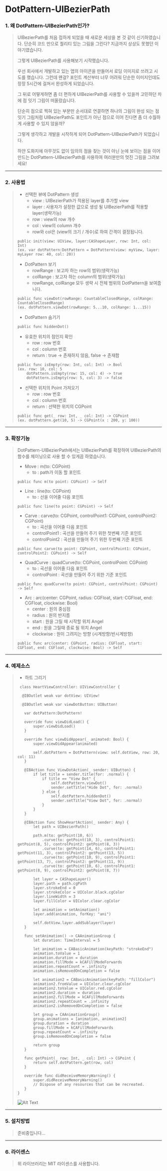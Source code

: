 DotPattern-UIBezierPath
=======================

### 1. 왜 DotPattern-UIBezierPath인가?
> UIBezierPath를 처음 접하게 되었을 때 새로운 세상을 본 것 같이 신기하였습니다. 단순히 코드 만으로 퀄리티 있는 그림을 그린다? 지금까지 상상도 못했던 이야기였습니다.
>
> 그렇게 UIBezierPath를 사용해보기 시작했습니다.
>
> 우선 회사에서 개발하고 있는 앱의 아이콘을 만들어서 로딩 이미지로 쓰려고 시도를 했습니다. 그런데 왠걸? 포인트 계산부터 너무 어려워 단순한 이미지인데도 장장 5시간에 걸쳐서 완성하게 되었습니다.
>
> 그 뒤로 어떻게하면 좀 더 편하게 UIBezierPath를 사용할 수 있을까 고민하던 차에 점 잇기 그림이 떠올랐습니다.
>
> 단순히 점으로 찍혀 있는 부분만 순서대로 연결하면 하나의 그림이 완성 되는 점 잇기 그림처럼 UIBezierPath도 포인트가 아닌 점으로 이어 진다면 좀 더 수월하게 사용할 수 있지 않을까?
>
> 그렇게 생각하고 개발을 시작하게 되어 DotPattern-UIBezierPath가 되었습니다.
>
> 하얀 도화지에 아무것도 없이 임의의 점을 찾는 것이 아닌 눈에 보이는 점을 이어 만드는 DotPattern-UIBezierPath를 사용하여 여러분만의 멋진 그림을 그려보세요!

* * *

### 2. 사용법
> * 선택한 뷰에 DotPattern 생성
>   * view : UIBezierPath가 적용된 layer를 추가할 view
>   * layer : 사용자가 설정한 값으로 생성 될 UIBezierPath를 적용할 layer(생략가능)
>   * row : view의 row 개수
>   * col : view의 column 개수
>   * row와 col은 (view의 크기 / 개수)로 하여 간격이 결정됩니다.
> <pre><code>public init(view: UIView, layer:CAShapeLayer, row: Int, col: Int)
> (ex. var dotPattern:DotPattern = DotPattern(view: myView, layer: myLayer row: 40, col: 20))</code></pre>
>
> * DotPattern 보기
>   * rowRange : 보고자 하는 row의 범위(생략가능)
>   * colRange : 보고자 하는 column의 범위(생략가능)
>   * rowRange, colRange 모두 생략 시 전체 범위의 DotPattern을 보여줍니다.
> <pre><code>public func viewDot(rowRange: CountableClosedRange<Int>, colRange: CountableClosedRange<Int>)
> (ex. dotPattern.viewDot(rowRange: 5...10, colRange: 1...15))</code></pre>
>
> * DotPattern 숨기기
> <pre><code>public func hiddenDot()</code></pre>
>
> * 유효한 위치의 점인지 확인 
>   * row : row 번호
>   * col : column 번호
>   * return : true -> 존재하지 않음, false -> 존재함
> <pre><code>public func isEmpty(row: Int, col: Int) -> Bool
> (ex. row: 10, col: 5
>     dotPattern.isEmpty(row: 15, col: 4) -> true
>     dotPattern.isEmpty(row: 5, col: 3) -> false </code></pre>
>
> * 선택한 위치의 Point 가져오기
>   * row : row 번호
>   * col : column 번호
>   * return : 선택한 위치의 CGPoint
> <pre><code>public func get(_ row: Int, _ col: Int) -> CGPoint
> (ex. dotPattern.get(10, 5) -> CGPoint(x : 200, y: 100))</code></pre>

* * *

### 3. 확장기능
> DotPattern-UIBezierPath에서는 UIBezierPath를 확장하여 UIBezierPath의 함수를 체이닝으로 사용 할 수 있게끔 하였습니다.
> * Move : m(to: CGPoint)
>   * to : path가 이동 할 포인트
> <pre><code>public func m(to point: CGPoint) -> Self</code></pre>
>
> * Line : line(to: CGPoint)
>   * to : 선을 이어줄 다음 포인트
> <pre><code>public func line(to point: CGPoint) -> Self</code></pre>
>
> * Carve : carve(to: CGPoint, controlPoint1: CGPoint, controlPoint2: CGPoint)
>   * to : 곡선을 이어줄 다음 포인트
>   * controlPoint1 : 곡선을 만들어 주기 위한 첫번째 기준 포인트
>   * controlPoint2 : 곡선을 만들어 주기 위한 두번째 기준 포인트
> <pre><code>public func carve(to point: CGPoint, controlPoint1: CGPoint, controlPoint2: CGPoint) -> Self</code></pre>
>
> * QuadCurve : quadCurve(to: CGPoint, controlPoint: CGPoint)
>   * to : 곡선을 이어줄 다음 포인트
>   * controlPoint : 곡선을 만들어 주기 위한 기준 포인트
> <pre><code>public func quadCurve(to point: CGPoint, controlPoint: CGPoint) -> Self</code></pre>
>
> * Arc : arc(center: CGPoint, radius: CGFloat, start: CGFloat, end: CGFloat, clockwise: Bool)
>   * center : 원의 중심점
>   * radius : 원의 반지름
>   * start : 원을 그릴 때 시작할 위치 Angel
>   * end : 원을 그릴때 종료 될 위치 Angel
>   * clockwise : 원이 그려지는 방향 (시계방향/반시계방향)
> <pre><code>public func arc(center: CGPoint, radius: CGFloat, start: CGFloat, end: CGFloat, clockwise: Bool) -> Self</code></pre>

* * *

### 4. 예제소스
> * 하트 그리기
> <pre><code> class HeartViewController: UIViewController {
>
>   @IBOutlet weak var dotView: UIView!
>    
>   @IBOutlet weak var viewDotButton: UIButton!
>
>    var dotPattern:DotPattern!
>    
>    override func viewDidLoad() {
>        super.viewDidLoad()
>    }
>    
>    override func viewDidAppear(_ animated: Bool) {
>        super.viewDidAppear(animated)
>        
>        self.dotPattern = DotPattern(view: self.dotView, row: 20, col: 11)
>    }
>    
>    @IBAction func ViewDotAction(_ sender: UIButton) {
>        if let title = sender.title(for: .normal) {
>            if title == "View Dot" {
>                self.dotPattern.viewDot()
>                sender.setTitle("Hide Dot", for: .normal)
>            } else {
>                self.dotPattern.hiddenDot()
>                sender.setTitle("View Dot", for: .normal)
>            }
>        }
>    }
>    
>    @IBAction func ShowHeartAction(_ sender: Any) {
>        let path = UIBezierPath()
>        
>        path.m(to: getPoint(10, 6))
>            .curve(to: getPoint(10, 3), controlPoint1: getPoint(8, 5), controlPoint2: getPoint(8, 3))
>            .curve(to: getPoint(14, 6), controlPoint1: getPoint(11, 3), controlPoint2: getPoint(13, 5))
>            .curve(to: getPoint(10, 9), controlPoint1: getPoint(13, 7), controlPoint2: getPoint(11, 9))
>            .curve(to: getPoint(10, 6), controlPoint1: getPoint(8, 9), controlPoint2: getPoint(8, 7))
>        
>        let layer = CAShapeLayer()
>        layer.path = path.cgPath
>        layer.strokeEnd = 0
>        layer.strokeColor = UIColor.black.cgColor
>        layer.lineWidth = 3
>        layer.fillColor = UIColor.clear.cgColor
>        
>        let animation = setAnimation()
>        layer.add(animation, forKey: "ani")
>        
>        self.dotView.layer.addSublayer(layer)
>    }
>    
>    func setAnimation() -> CAAnimationGroup {
>        let duration: TimeInterval = 5
>        
>        let animation = CABasicAnimation(keyPath: "strokeEnd")
>        animation.toValue = 1
>        animation.duration = duration
>        animation.fillMode = kCAFillModeForwards
>        animation.repeatCount = .infinity
>        animation.isRemovedOnCompletion = false
>        
>        let animation2 = CABasicAnimation(keyPath: "fillColor")
>        animation2.fromValue = UIColor.clear.cgColor
>        animation2.toValue = UIColor.red.cgColor
>        animation2.duration = duration
>        animation2.fillMode = kCAFillModeForwards
>        animation2.repeatCount = .infinity
>        animation2.isRemovedOnCompletion = false
>        
>        let group = CAAnimationGroup()
>        group.animations = [animation, animation2]
>        group.duration = duration
>        group.fillMode = kCAFillModeForwards
>        group.repeatCount = .infinity
>        group.isRemovedOnCompletion = false
>        
>        return group
>    }
>    
>    func getPoint(_ row: Int, _ col: Int) -> CGPoint {
>        return self.dotPattern.get(row, col)
>    }
>    
>    override func didReceiveMemoryWarning() {
>        super.didReceiveMemoryWarning()
>        // Dispose of any resources that can be recreated.
>    }
>}</code></pre>
> ![Alt Text](https://github.com/swieeft/DotPattern-UIBezierPath/blob/master/md-Resource/HeartExemple.gif)

* * *

### 5. 설치방법
> 준비중입니다...

* * *

### 6. 라이센스 
> 위 라이브러리는 MIT 라이센스를 사용합니다.
